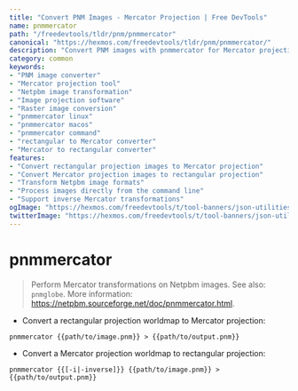 ```yaml
---
title: "Convert PNM Images - Mercator Projection | Free DevTools"
name: pnmmercator
path: "/freedevtools/tldr/pnm/pnmmercator"
canonical: "https://hexmos.com/freedevtools/tldr/pnm/pnmmercator/"
description: "Convert PNM images with pnmmercator for Mercator projections. Transform and manipulate Netpbm image formats effortlessly. Free online tool, no registration required."
category: common
keywords:
- "PNM image converter"
- "Mercator projection tool"
- "Netpbm image transformation"
- "Image projection software"
- "Raster image conversion"
- "pnmmercator linux"
- "pnmmercator macos"
- "pnmmercator command"
- "rectangular to Mercator converter"
- "Mercator to rectangular converter"
features:
- "Convert rectangular projection images to Mercator projection"
- "Convert Mercator projection images to rectangular projection"
- "Transform Netpbm image formats"
- "Process images directly from the command line"
- "Support inverse Mercator transformations"
ogImage: "https://hexmos.com/freedevtools/t/tool-banners/json-utilities-banner.png"
twitterImage: "https://hexmos.com/freedevtools/t/tool-banners/json-utilities-banner.png"
---
```


# pnmmercator

> Perform Mercator transformations on Netpbm images.
> See also: `pnmglobe`.
> More information: <https://netpbm.sourceforge.net/doc/pnmmercator.html>.

- Convert a rectangular projection worldmap to Mercator projection:

`pnmmercator {{path/to/image.pnm}} > {{path/to/output.pnm}}`

- Convert a Mercator projection worldmap to rectangular projection:

`pnmmercator {{[-i|-inverse]}} {{path/to/image.pnm}} > {{path/to/output.pnm}}`
